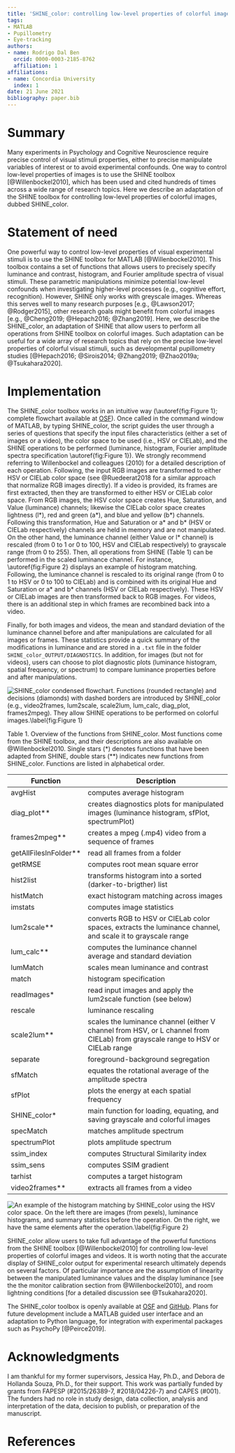 ```yaml
---
title: 'SHINE_color: controlling low-level properties of colorful images'
tags:
- MATLAB
- Pupillometry
- Eye-tracking
authors:
- name: Rodrigo Dal Ben
  orcid: 0000-0003-2185-8762
  affiliation: 1
affiliations:
- name: Concordia University
  index: 1
date: 21 June 2021
bibliography: paper.bib
---
```


# Summary

Many experiments in Psychology and Cognitive Neuroscience require precise control of visual stimuli properties, either to precise manipulate variables of interest or to avoid experimental confounds. One way to control low-level properties of images is to use the SHINE toolbox [@Willenbockel2010], which has been used and cited hundreds of times across a wide range of research topics. Here we describe an adaptation of the SHINE toolbox for controlling low-level properties of colorful images, dubbed SHINE_color.

# Statement of need

One powerful way to control low-level properties of visual experimental stimuli is to use the SHINE toolbox for MATLAB [@Willenbockel2010]. This toolbox contains a set of functions that allows users to precisely specify luminance and contrast, histogram, and Fourier amplitude spectra of visual stimuli. These parametric manipulations minimize potential low-level confounds when investigating higher-level processes (e.g., cognitive effort, recognition). However, SHINE only works with greyscale images. Whereas this serves well to many research purposes [e.g., @Lawson2017; @Rodger2015], other research goals might benefit from colorful images [e.g., @Cheng2019; @Hepach2016; @Zhang2019]. Here, we describe the SHINE_color, an adaptation of SHINE that allow users to perform all operations from SHINE toolbox on colorful images. Such adaptation can be useful for a wide array of research topics that rely on the precise low-level properties of colorful visual stimuli, such as developmental pupillometry studies [@Hepach2016; @Sirois2014; @Zhang2019; @Zhao2019a; @Tsukahara2020].

# Implementation

The SHINE_color toolbox works in an intuitive way (\autoref{fig:Figure 1}; complete flowchart available at [OSF](https://osf.io/uxqtv/)). Once called in the command window of MATLAB, by typing SHINE_color, the script guides the user through a series of questions that specify the input files characteristics (either a set of images or a video), the color space to be used (i.e., HSV or CIELab), and the SHINE operations to be performed (luminance, histogram, Fourier amplitude spectra specification \autoref{fig:Figure 1}). We strongly recommend referring to Willenbockel and colleagues (2010) for a detailed description of each operation. Following, the input RGB images are transformed to either HSV or CIELab color space (see @Ruedeerat2018 for a similar approach that normalize RGB images directly). If a video is provided, its frames are first extracted, then they are transformed to either HSV or CIELab color space. From RGB images, the HSV color space creates Hue, Saturation, and Value (luminance) channels; likewise the CIELab color space creates lightness (l\*), red and green (a\*), and blue and yellow (b\*) channels. Following this transformation, Hue and Saturation or a\* and b\* (HSV or CIELab respectively) channels are held in memory and are not manipulated. On the other hand, the luminance channel (either Value or l\* channel) is rescaled (from 0 to 1 or 0 to 100, HSV and CIELab respectively) to grayscale range (from 0 to 255). Then, all operations from SHINE (Table 1) can be performed in the scaled luminance channel. For instance, \autoref{fig:Figure 2} displays an example of histogram matching. Following, the luminance channel is rescaled to its original range (from 0 to 1 to HSV or 0 to 100 to CIELab) and is combined with its original Hue and Saturation or a\* and b\* channels (HSV or CIELab respectively). These HSV or CIELab images are then transformed back to RGB images. For videos, there is an additional step in which frames are recombined back into a video.

Finally, for both images and videos, the mean and standard deviation of the luminance channel before and after manipulations are calculated for all images or frames. These statistics provide a quick summary of the modifications in luminance and are stored in a `.txt` file in the folder `SHINE_color_OUTPUT/DIAGNOSTICS`. In addition, for images (but not for videos), users can choose to plot diagnostic plots (luminance histogram, spatial frequency, or spectrum) to compare luminance properties before and after manipulations.

![SHINE_color condensed flowchart. Functions (rounded rectangle) and decisions (diamonds) with dashed borders are introduced by SHINE_color (e.g., `video2frames`, `lum2scale`, `scale2lum`, `lum_calc`, `diag_plot`, `frames2mpeg`). They allow SHINE operations to be performed on colorful images.\label{fig:Figure 1}](fig1.png)

Table 1. Overview of the functions from SHINE_color. Most functions come from the SHINE toolbox, and their descriptions are also available on @Willenbockel2010. Single stars (\*) denotes functions that have been adapted from SHINE, double stars (\**) indicates new functions from SHINE_color. Functions are listed in alphabetical order.

|     Function                 |     Description                                                                                        |
|------------------------------|--------------------------------------------------------------------------------------------------------|
|     avgHist                  |     computes average   histogram                                                                       |
|     diag_plot**              |     creates diagnostics plots for manipulated images (luminance histogram, sfPlot, spectrumPlot)       |
|     frames2mpeg**            |     creates a mpeg   (.mp4) video from a sequence of frames                                            |
|     getAllFilesInFolder**    |     read all frames   from a folder                                                                    |
|     getRMSE                  |     computes root mean   square error                                                                  |
|     hist2list                |     transforms   histogram into a sorted (darker-to-brigther) list                                     |
|     histMatch                |     exact histogram   matching across images                                                           |
|     imstats                  |     computes image   statistics                                                                        |
|     lum2scale**              |     converts RGB to HSV or CIELab   color spaces, extracts the luminance channel, and scale it to grayscale range    |
|     lum_calc**               |     computes the   luminance channel average and standard deviation                                            |
|     lumMatch                 |     scales mean   luminance and contrast                                                               |
|     match                    |     histogram   specification                                                                          |
|     readImages*              |     read input images   and apply the lum2scale function (see below)                                     |
|     rescale                  |     luminance rescaling                                                                                |
|     scale2lum**              |     scales the luminance   channel (either V channel from HSV, or L channel from CIELab) from grayscale range to HSV or CIELab range                                       |
|     separate                 |     foreground-background   segregation                                                                |
|     sfMatch                  |     equates the   rotational average of the amplitude spectra                                          |
|     sfPlot                   |     plots the energy at   each spatial frequency                                                       |
|     SHINE_color*             |     main function for   loading, equating, and saving grayscale and colorful images                    |
|     specMatch                |     matches amplitude   spectrum                                                                       |
|     spectrumPlot             |     plots amplitude   spectrum                                                                         |
|     ssim_index               |     computes Structural   Similarity index                                                             |
|     ssim_sens                |     computes SSIM   gradient                                                                           |
|     tarhist                  |     computes a target   histogram                                                                      |
|     video2frames**           |     extracts all frames   from a video                                                                 |

![An example of the histogram matching by SHINE_color using the HSV color space. On the left there are images (from pexels), luminance histograms, and summary statistics before the operation. On the right, we have the same elements after the operation.\label{fig:Figure 2}](fig2.png)

SHINE_color allow users to take full advantage of the powerful functions from the SHINE toolbox [@Willenbockel2010] for controlling low-level properties of colorful images and videos. It is worth noting that the accurate display of SHINE_color output for experimental research ultimately depends on several factors. Of particular importance are the assumption of linearity between the manipulated luminance values and the display luminance [see the the monitor calibration section from @Willenbockel2010], and room lightning conditions [for a detailed discussion see @Tsukahara2020].

The SHINE_color toolbox is openly available at [OSF](https://osf.io/auzjy/) and [GitHub](https://github.com/RodDalBen/SHINE_color). Plans for future development include a MATLAB guided user interface and an adaptation to Python language, for integration with experimental packages such as PsychoPy [@Peirce2019].

# Acknowledgments

I am thankful for my former supervisors, Jessica Hay, Ph.D., and Debora de Hollanda Souza, Ph.D., for their support. This work was partially funded by grants from FAPESP (#2015/26389-7, #2018/04226-7) and CAPES (\#001). The funders had no role in study design, data collection, analysis and interpretation of the data, decision to publish, or preparation of the manuscript.

# References
